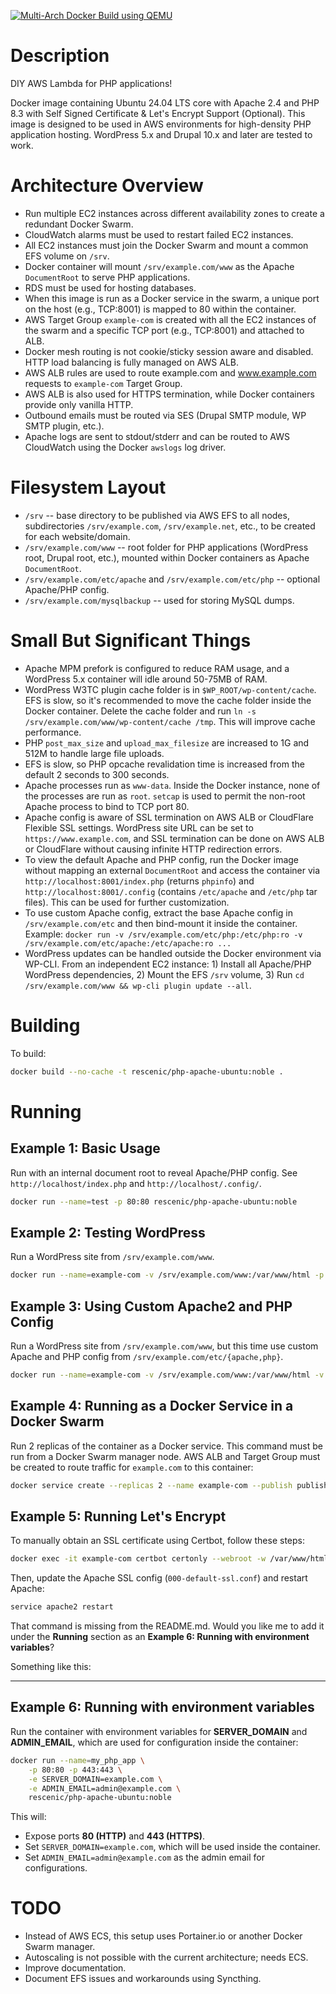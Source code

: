 [![Multi-Arch Docker Build using
QEMU](https://github.com/rescenic/docker-apache/actions/workflows/build-release.yml/badge.svg)](https://github.com/rescenic/docker-apache/actions/workflows/build-release.yml)

# Description

DIY AWS Lambda for PHP applications!

Docker image containing Ubuntu 24.04 LTS core with Apache 2.4 and PHP 8.3 with Self Signed Certificate & Let's Encrypt Support (Optional). This image is designed to be used in AWS environments for high-density PHP application hosting. WordPress 5.x and Drupal 10.x and later are tested to work.

# Architecture Overview

- Run multiple EC2 instances across different availability zones to create a redundant Docker Swarm.
- CloudWatch alarms must be used to restart failed EC2 instances.
- All EC2 instances must join the Docker Swarm and mount a common EFS volume on `/srv`.
- Docker container will mount `/srv/example.com/www` as the Apache `DocumentRoot` to serve PHP applications.
- RDS must be used for hosting databases.
- When this image is run as a Docker service in the swarm, a unique port on the host (e.g., TCP:8001) is mapped to 80 within the container.
- AWS Target Group `example-com` is created with all the EC2 instances of the swarm and a specific TCP port (e.g., TCP:8001) and attached to ALB.
- Docker mesh routing is not cookie/sticky session aware and disabled. HTTP load balancing is fully managed on AWS ALB.
- AWS ALB rules are used to route example.com and www.example.com requests to `example-com` Target Group.
- AWS ALB is also used for HTTPS termination, while Docker containers provide only vanilla HTTP.
- Outbound emails must be routed via SES (Drupal SMTP module, WP SMTP plugin, etc.).
- Apache logs are sent to stdout/stderr and can be routed to AWS CloudWatch using the Docker `awslogs` log driver.

# Filesystem Layout

- `/srv` -- base directory to be published via AWS EFS to all nodes, subdirectories `/srv/example.com`, `/srv/example.net`, etc., to be created for each website/domain.
- `/srv/example.com/www` -- root folder for PHP applications (WordPress root, Drupal root, etc.), mounted within Docker containers as Apache `DocumentRoot`.
- `/srv/example.com/etc/apache` and `/srv/example.com/etc/php` -- optional Apache/PHP config.
- `/srv/example.com/mysqlbackup` -- used for storing MySQL dumps.

# Small But Significant Things

- Apache MPM prefork is configured to reduce RAM usage, and a WordPress 5.x container will idle around 50-75MB of RAM.
- WordPress W3TC plugin cache folder is in `$WP_ROOT/wp-content/cache`. EFS is slow, so it's recommended to move the cache folder inside the Docker container. Delete the cache folder and run `ln -s /srv/example.com/www/wp-content/cache /tmp`. This will improve cache performance.
- PHP `post_max_size` and `upload_max_filesize` are increased to 1G and 512M to handle large file uploads.
- EFS is slow, so PHP opcache revalidation time is increased from the default 2 seconds to 300 seconds.
- Apache processes run as `www-data`. Inside the Docker instance, none of the processes are run as `root`. `setcap` is used to permit the non-root Apache process to bind to TCP port 80.
- Apache config is aware of SSL termination on AWS ALB or CloudFlare Flexible SSL settings. WordPress site URL can be set to `https://www.example.com`, and SSL termination can be done on AWS ALB or CloudFlare without causing infinite HTTP redirection errors.
- To view the default Apache and PHP config, run the Docker image without mapping an external `DocumentRoot` and access the container via `http://localhost:8001/index.php` (returns `phpinfo`) and `http://localhost:8001/.config` (contains `/etc/apache` and `/etc/php` tar files). This can be used for further customization.
- To use custom Apache config, extract the base Apache config in `/srv/example.com/etc` and then bind-mount it inside the container. Example: `docker run -v /srv/example.com/etc/php:/etc/php:ro -v /srv/example.com/etc/apache:/etc/apache:ro ...`
- WordPress updates can be handled outside the Docker environment via WP-CLI. From an independent EC2 instance: 1) Install all Apache/PHP WordPress dependencies, 2) Mount the EFS `/srv` volume, 3) Run `cd /srv/example.com/www && wp-cli plugin update --all`.

# Building

To build:

```bash
docker build --no-cache -t rescenic/php-apache-ubuntu:noble .
```

# Running

## Example 1: Basic Usage

Run with an internal document root to reveal Apache/PHP config. See `http://localhost/index.php` and `http://localhost/.config/`.

```bash
docker run --name=test -p 80:80 rescenic/php-apache-ubuntu:noble
```

## Example 2: Testing WordPress

Run a WordPress site from `/srv/example.com/www`.

```bash
docker run --name=example-com -v /srv/example.com/www:/var/www/html -p 80:80 rescenic/php-apache-ubuntu:noble
```

## Example 3: Using Custom Apache2 and PHP Config

Run a WordPress site from `/srv/example.com/www`, but this time use custom Apache and PHP config from `/srv/example.com/etc/{apache,php}`.

```bash
docker run --name=example-com -v /srv/example.com/www:/var/www/html -v /srv/example.com/etc/apache2:/etc/apache2:ro -v /srv/example.com/etc/php:/etc/php:ro -p 80:80 rescenic/php-apache-ubuntu:noble
```

## Example 4: Running as a Docker Service in a Docker Swarm

Run 2 replicas of the container as a Docker service. This command must be run from a Docker Swarm manager node. AWS ALB and Target Group must be created to route traffic for `example.com` to this container:

```bash
docker service create --replicas 2 --name example-com --publish published=8000,target=80,mode=host --mount type=bind,source=/srv/example.com/www,destination=/var/www/html rescenic/php-apache-ubuntu:noble
```

## Example 5: Running Let's Encrypt

To manually obtain an SSL certificate using Certbot, follow these steps:

```bash
docker exec -it example-com certbot certonly --webroot -w /var/www/html -d example.com -d www.example.com
```

Then, update the Apache SSL config (`000-default-ssl.conf`) and restart Apache:

```bash
service apache2 restart
```

That command is missing from the README.md. Would you like me to add it under the **Running** section as an **Example 6: Running with environment variables**?

Something like this:

---

## Example 6: Running with environment variables

Run the container with environment variables for **SERVER_DOMAIN** and **ADMIN_EMAIL**, which are used for configuration inside the container:

```bash
docker run --name=my_php_app \
    -p 80:80 -p 443:443 \
    -e SERVER_DOMAIN=example.com \
    -e ADMIN_EMAIL=admin@example.com \
    rescenic/php-apache-ubuntu:noble
```

This will:

- Expose ports **80 (HTTP)** and **443 (HTTPS)**.
- Set `SERVER_DOMAIN=example.com`, which will be used inside the container.
- Set `ADMIN_EMAIL=admin@example.com` as the admin email for configurations.

# TODO

- Instead of AWS ECS, this setup uses Portainer.io or another Docker Swarm manager.
- Autoscaling is not possible with the current architecture; needs ECS.
- Improve documentation.
- Document EFS issues and workarounds using Syncthing.
